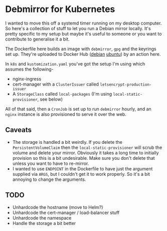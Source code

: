 # Debmirror for Kubernetes

I wanted to move this off a systemd timer running on my desktop computer. So
here's a collection of stuff to let you run a Debian mirror locally. It's pretty
specific to my setup but maybe it's useful to someone or you want to contribute
to generalise it a bit.

The Dockerfile here builds an image with `debmirror`, `gpg` and the keyrings set
up. They're uploaded to Docker Hub
([debian](https://hub.docker.com/repository/docker/iainlane/debmirror-debian)
[ubuntu](https://hub.docker.com/repository/docker/iainlane/debmirror-ubuntu)) by
an action here.

In `k8s` and `kustomization.yaml` you've got the setup I'm using which assumes
the following-

  * nginx-ingress
  * cert-manager with a `ClusterIssuer` called `letsencrypt-production-issuer`
  * A `StorageClass` called `local-packages` (I'm using
    `local-static-provisioner`, see below)

All of that said, then a `CronJob` is set up to run `debmirror` hourly, and an
`nginx` instance is also provisioned to serve it over the web.

## Caveats

  * The storage is handled a bit weirdly. If you delete the
    `PersistentVolumeClaim` then the `local-static-provisioner` will scrub the
    volume and delete your mirror. Obviously it takes a long time to initially
    provision so this is a bit undesirable. Make sure you don't delete that
    unless you want to have to re-mirror.
  * I wanted to use `ENDPOINT` in the Dockerfile to have just the argument
    supplied via `ARGS`, but I couldn't get it to work properly. So it's a bit
    annoying to change the arguments.

## TODO

  * Unhardcode the hostname (move to Helm?)
  * Unhardcode the cert-manager / load-balancer stuff
  * Unhardcode the namespace
  * Handle the storage a bit better

